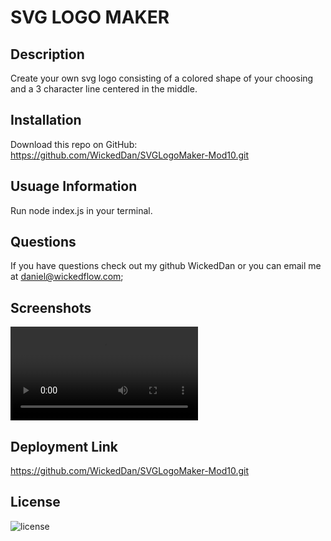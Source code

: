 
# SVG LOGO MAKER
## Description
Create your own svg logo consisting of a colored shape of your choosing  and a 3 character line centered in the middle.
## Installation
Download this repo on GitHub: https://github.com/WickedDan/SVGLogoMaker-Mod10.git
## Usuage Information
Run node index.js in your terminal.
## Questions 
If you have questions check out my github WickedDan or you can email me at daniel@wickedflow.com;
## Screenshots
<video controls src="assets/2024-07-25 16-57-05.mp4" title="Demo-Vid"></video>

## Deployment Link
https://github.com/WickedDan/SVGLogoMaker-Mod10.git
## License
![license](https://img.shields.io/badge/MIT-License-blue)
            